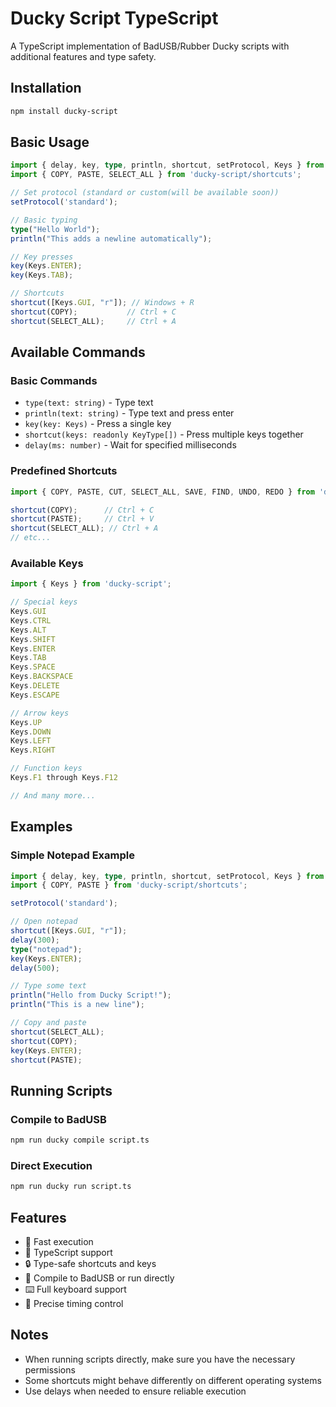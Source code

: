 # Ducky Script TypeScript

A TypeScript implementation of BadUSB/Rubber Ducky scripts with additional features and type safety.

## Installation

```bash
npm install ducky-script
```

## Basic Usage

```typescript
import { delay, key, type, println, shortcut, setProtocol, Keys } from 'ducky-script';
import { COPY, PASTE, SELECT_ALL } from 'ducky-script/shortcuts';

// Set protocol (standard or custom(will be available soon))
setProtocol('standard');

// Basic typing
type("Hello World");
println("This adds a newline automatically");

// Key presses
key(Keys.ENTER);
key(Keys.TAB);

// Shortcuts
shortcut([Keys.GUI, "r"]); // Windows + R
shortcut(COPY);           // Ctrl + C
shortcut(SELECT_ALL);     // Ctrl + A
```

## Available Commands

### Basic Commands
- `type(text: string)` - Type text
- `println(text: string)` - Type text and press enter
- `key(key: Keys)` - Press a single key
- `shortcut(keys: readonly KeyType[])` - Press multiple keys together
- `delay(ms: number)` - Wait for specified milliseconds

### Predefined Shortcuts
```typescript
import { COPY, PASTE, CUT, SELECT_ALL, SAVE, FIND, UNDO, REDO } from 'ducky-script/shortcuts';

shortcut(COPY);      // Ctrl + C
shortcut(PASTE);     // Ctrl + V
shortcut(SELECT_ALL); // Ctrl + A
// etc...
```

### Available Keys
```typescript
import { Keys } from 'ducky-script';

// Special keys
Keys.GUI
Keys.CTRL
Keys.ALT
Keys.SHIFT
Keys.ENTER
Keys.TAB
Keys.SPACE
Keys.BACKSPACE
Keys.DELETE
Keys.ESCAPE

// Arrow keys
Keys.UP
Keys.DOWN
Keys.LEFT
Keys.RIGHT

// Function keys
Keys.F1 through Keys.F12

// And many more...
```

## Examples

### Simple Notepad Example
```typescript
import { delay, key, type, println, shortcut, setProtocol, Keys } from 'ducky-script';
import { COPY, PASTE } from 'ducky-script/shortcuts';

setProtocol('standard');

// Open notepad
shortcut([Keys.GUI, "r"]);
delay(300);
type("notepad");
key(Keys.ENTER);
delay(500);

// Type some text
println("Hello from Ducky Script!");
println("This is a new line");

// Copy and paste
shortcut(SELECT_ALL);
shortcut(COPY);
key(Keys.ENTER);
shortcut(PASTE);
```

## Running Scripts

### Compile to BadUSB
```bash
npm run ducky compile script.ts
```

### Direct Execution
```bash
npm run ducky run script.ts
```

## Features
- 🚀 Fast execution
- 📝 TypeScript support
- 🔒 Type-safe shortcuts and keys
- 🔄 Compile to BadUSB or run directly
- ⌨️ Full keyboard support
- 🎯 Precise timing control

## Notes
- When running scripts directly, make sure you have the necessary permissions
- Some shortcuts might behave differently on different operating systems
- Use delays when needed to ensure reliable execution 